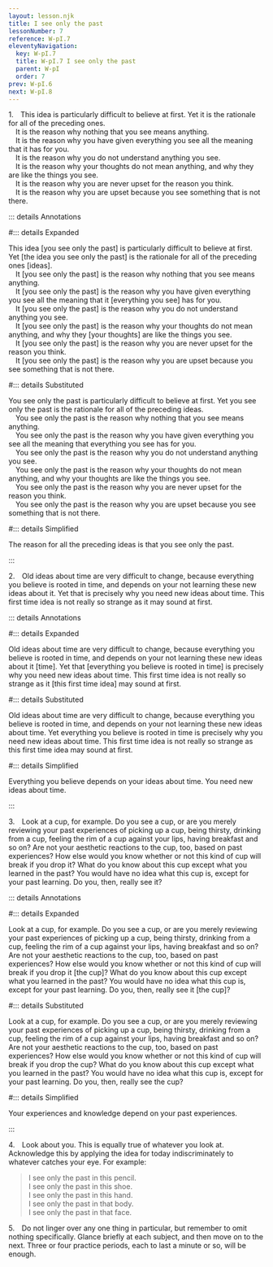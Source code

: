```yaml
---
layout: lesson.njk
title: I see only the past
lessonNumber: 7
reference: W-pI.7
eleventyNavigation:
  key: W-pI.7
  title: W-pI.7 I see only the past
  parent: W-pI
  order: 7
prev: W-pI.6
next: W-pI.8
---
```


1. This idea is particularly difficult to believe at first. 
Yet it is the rationale for all of the preceding ones.  
 It is the reason why nothing that you see means anything.  
 It is the reason why you have given everything you see all the meaning that it has for you.  
 It is the reason why you do not understand anything you see.  
 It is the reason why your thoughts do not mean anything, and why they are like the things you see.  
 It is the reason why you are never upset for the reason you think.  
 It is the reason why you are upset because you see something that is not there.


::: details Annotations 

#::: details Expanded

This idea [you see only the past] is particularly difficult to believe at first. 
Yet [the idea you see only the past] is the rationale for all of the preceding ones [ideas].  
 It [you see only the past] is the reason why nothing that you see means anything.  
 It [you see only the past] is the reason why you have given everything you see all the meaning that it [everything you see] has for you.  
 It [you see only the past] is the reason why you do not understand anything you see.  
 It [you see only the past] is the reason why your thoughts do not mean anything, and why they [your thoughts] are like the things you see.  
 It [you see only the past] is the reason why you are never upset for the reason you think.  
 It [you see only the past] is the reason why you are upset because you see something that is not there.

#::: details Substituted

You see only the past is particularly difficult to believe at first. Yet you see only the past is the rationale for all of the preceding ideas.  
 You see only the past is the reason why nothing that you see means anything.  
 You see only the past is the reason why you have given everything you see all the meaning that everything you see has for you.  
 You see only the past is the reason why you do not understand anything you see.  
 You see only the past is the reason why your thoughts do not mean anything, and why your thoughts are like the things you see.  
 You see only the past is the reason why you are never upset for the reason you think.  
 You see only the past is the reason why you are upset because you see something that is not there.

#::: details Simplified

The reason for all the preceding ideas is that you see only the past.

:::

2. Old ideas about time are very difficult to change, because everything you believe is rooted in time, and depends on your not learning these new ideas about it. 
Yet that is precisely why you need new ideas about time. 
This first time idea is not really so strange as it may sound at first.

::: details Annotations

#::: details Expanded

Old ideas about time are very difficult to change, because everything you believe is rooted in time, and depends on your not learning these new ideas about it [time]. 
Yet that [everything you believe is rooted in time] is precisely why you need new ideas about time. 
This first time idea is not really so strange as it [this first time idea] may sound at first.

#::: details Substituted

Old ideas about time are very difficult to change, because everything you believe is rooted in time, and depends on your not learning these new ideas about time. 
Yet everything you believe is rooted in time is precisely why you need new ideas about time. 
This first time idea is not really so strange as this first time idea may sound at first.

#::: details Simplified

Everything you believe depends on your ideas about time. You need new ideas about time.

:::


3. Look at a cup, for example. 
Do you see a cup, or are you merely reviewing your past experiences of picking up a cup, being thirsty, drinking from a cup, feeling the rim of a cup against your lips, having breakfast and so on? 
Are not your aesthetic reactions to the cup, too, based on past experiences? 
How else would you know whether or not this kind of cup will break if you drop it? 
What do you know about this cup except what you learned in the past? 
You would have no idea what this cup is, except for your past learning. 
Do you, then, really see it?

::: details Annotations

#::: details Expanded

Look at a cup, for example. 
Do you see a cup, or are you merely reviewing your past experiences of picking up a cup, being thirsty, drinking from a cup, feeling the rim of a cup against your lips, having breakfast and so on? 
Are not your aesthetic reactions to the cup, too, based on past experiences? 
How else would you know whether or not this kind of cup will break if you drop it [the cup]? 
What do you know about this cup except what you learned in the past? 
You would have no idea what this cup is, except for your past learning. 
Do you, then, really see it [the cup]?

#::: details Substituted

Look at a cup, for example. 
Do you see a cup, or are you merely reviewing your past experiences of picking up a cup, being thirsty, drinking from a cup, feeling the rim of a cup against your lips, having breakfast and so on? 
Are not your aesthetic reactions to the cup, too, based on past experiences? 
How else would you know whether or not this kind of cup will break if you drop the cup? 
What do you know about this cup except what you learned in the past? 
You would have no idea what this cup is, except for your past learning. Do you, then, really see the cup?

#::: details Simplified

Your experiences and knowledge depend on your past experiences.

:::

4. Look about you. 
This is equally true of whatever you look at. 
Acknowledge this by applying the idea for today indiscriminately to whatever catches your eye. 
For example:

>I see only the past in this pencil.  
I see only the past in this shoe.  
I see only the past in this hand.  
I see only the past in that body.  
I see only the past in that face.

5. Do not linger over any one thing in particular, but remember to omit nothing specifically. 
Glance briefly at each subject, and then move on to the next. 
Three or four practice periods, each to last a minute or so, will be enough.